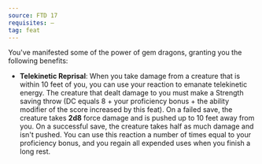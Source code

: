 ```yaml
---
source: FTD 17
requisites: —
tag: feat
---
```


You've manifested some of the power of gem dragons, granting you the following benefits:

- **Telekinetic Reprisal**: When you take damage from a creature that is within 10 feet of you, you can use your reaction to emanate telekinetic energy. The creature that dealt damage to you must make a Strength saving throw (DC equals 8 + your proficiency bonus + the ability modifier of the score increased by this feat). On a failed save, the creature takes **2d8** force damage and is pushed up to 10 feet away from you. On a successful save, the creature takes half as much damage and isn't pushed. You can use this reaction a number of times equal to your proficiency bonus, and you regain all expended uses when you finish a long rest.

